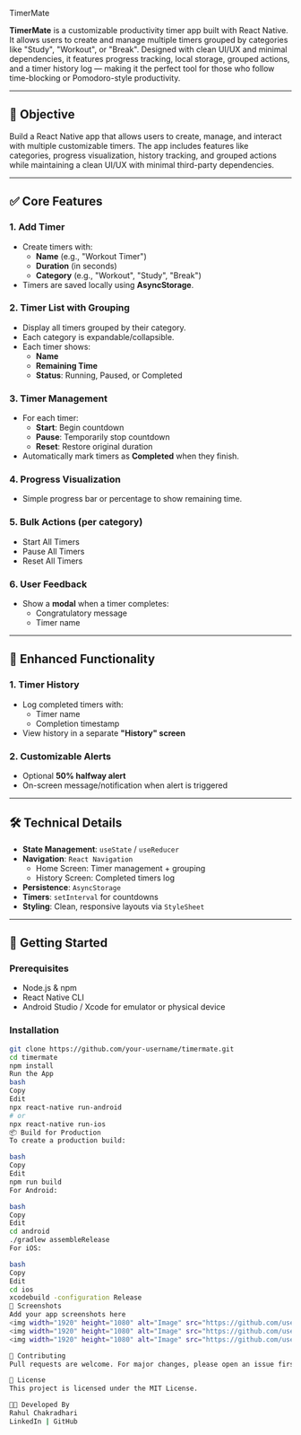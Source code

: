  TimerMate

**TimerMate** is a customizable productivity timer app built with React Native. It allows users to create and manage multiple timers grouped by categories like "Study", "Workout", or "Break". Designed with clean UI/UX and minimal dependencies, it features progress tracking, local storage, grouped actions, and a timer history log — making it the perfect tool for those who follow time-blocking or Pomodoro-style productivity.

---

## 🧠 Objective

Build a React Native app that allows users to create, manage, and interact with multiple customizable timers. The app includes features like categories, progress visualization, history tracking, and grouped actions while maintaining a clean UI/UX with minimal third-party dependencies.

---

## ✅ Core Features

### 1. Add Timer
- Create timers with:
  - **Name** (e.g., "Workout Timer")
  - **Duration** (in seconds)
  - **Category** (e.g., "Workout", "Study", "Break")
- Timers are saved locally using **AsyncStorage**.



### 2. Timer List with Grouping
- Display all timers grouped by their category.
- Each category is expandable/collapsible.
- Each timer shows:
  - **Name**
  - **Remaining Time**
  - **Status**: Running, Paused, or Completed

### 3. Timer Management
- For each timer:
  - **Start**: Begin countdown
  - **Pause**: Temporarily stop countdown
  - **Reset**: Restore original duration
- Automatically mark timers as **Completed** when they finish.

### 4. Progress Visualization
- Simple progress bar or percentage to show remaining time.

### 5. Bulk Actions (per category)
- Start All Timers
- Pause All Timers
- Reset All Timers

### 6. User Feedback
- Show a **modal** when a timer completes:
  - Congratulatory message
  - Timer name

---

## 🌟 Enhanced Functionality

### 1. Timer History
- Log completed timers with:
  - Timer name
  - Completion timestamp
- View history in a separate **"History" screen**

### 2. Customizable Alerts
- Optional **50% halfway alert**
- On-screen message/notification when alert is triggered

---

## 🛠️ Technical Details

- **State Management**: `useState` / `useReducer`
- **Navigation**: `React Navigation`
  - Home Screen: Timer management + grouping
  - History Screen: Completed timers log
- **Persistence**: `AsyncStorage`
- **Timers**: `setInterval` for countdowns
- **Styling**: Clean, responsive layouts via `StyleSheet`

---

## 🚀 Getting Started

### Prerequisites
- Node.js & npm
- React Native CLI
- Android Studio / Xcode for emulator or physical device

### Installation

```bash
git clone https://github.com/your-username/timermate.git
cd timermate
npm install
Run the App
bash
Copy
Edit
npx react-native run-android
# or
npx react-native run-ios
📦 Build for Production
To create a production build:

bash
Copy
Edit
npm run build
For Android:

bash
Copy
Edit
cd android
./gradlew assembleRelease
For iOS:

bash
Copy
Edit
cd ios
xcodebuild -configuration Release
📸 Screenshots
Add your app screenshots here
<img width="1920" height="1080" alt="Image" src="https://github.com/user-attachments/assets/12f72bef-c9f6-4ac6-bfd8-0bec58095086" />
<img width="1920" height="1080" alt="Image" src="https://github.com/user-attachments/assets/2b4f4ccb-9dcf-4ff8-b1e7-4ef1eb75ba80" />
<img width="1920" height="1080" alt="Image" src="https://github.com/user-attachments/assets/f37f4066-43ae-4de2-a113-324e0f733694" />

🙌 Contributing
Pull requests are welcome. For major changes, please open an issue first to discuss what you’d like to change.

📄 License
This project is licensed under the MIT License.

👨‍💻 Developed By
Rahul Chakradhari
LinkedIn | GitHub

